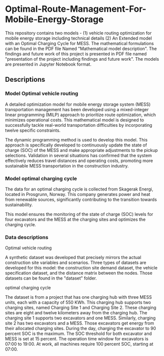 # Optimal-Route-Management-For-Mobile-Energy-Storage
This repository contains two models - (1) vehicle routing optimization for mobile energy storage including technical details (2) An Extended model with an Optimal Charging Cycle for MESS. The mathematical formulations can be found in the PDF file Named "Mathematical model description". The findings and future work of this project is presented in PDF file named "presentation of the project including findings and future work". The models are presented in Jupyter Notebook format.

## Descriptions
### Model Optimal vehicle routing
A detailed optimization model for mobile energy storage system (MESS) transportation management has been developed using a mixed-integer linear programming (MILP) approach to prioritize route optimization, which minimizes operational costs. This mathematical model is designed to successfully tackle real-world transportation difficulties by incorporating twelve specific constraints.

The dynamic programming method is used to develop this model. This approach is specifically developed to continuously update the state of charge (SOC) of the MESS and make appropriate adjustments to the pickup selections. Validation in several situations has confirmed that the system effectively reduces travel distances and operating costs, promoting more sustainable MESS transportation in the construction industry.

### Model optimal charging cycle
The data for an optimal charging cycle is collected from Skagerak Energi, located in Prosgrunn, Norway. This company generates power and heat from renewable sources, significantly contributing to the transition towards sustainability. 

This model ensures the monitoring of the state of charge (SOC) levels for four excavators and the MESS at the charging sites and optimizes the charging cycle.

### Data descriptions
Optimal vehicle routing

A synthetic dataset was developed that precisely mirrors the actual construction site variables and scenarios. Three types of datasets are developed for this model: the construction site demand dataset, the vehicle specification dataset, and the distance matrix between the nodes. Those datasets can be found in the "dataset" folder.

optimal charging cycle

The dataset is from a project that has one charging hub with three MESS units, each with a capacity of 550 KWh. This charging hub supports two charging sites, named Charging Site 1 and Charging Site 2. These charging sites are eight and twelve kilometers away from the charging hub. The charging site 1 supports two excavators and one MESS. Similarly, charging site 2 has two excavators and a MESS. Those excavators get energy from their allocated charging sites. During the day, charging the excavator to 90 percent SOC is the maximum. The SOC threshold for both excavator and MESS is set at 15 percent. The operation time window for excavators is 07:00 to 19:00. At work, all machines require 100 percent SOC, starting at 07:00.
